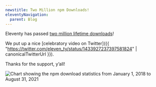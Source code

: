 ```yaml
---
newstitle: Two Million npm Downloads!
eleventyNavigation:
  parent: Blog
---
```

Eleventy has passed [two million lifetime downloads](https://npm-stat.com/charts.html?package=%4011ty%2Feleventy&from=2018-01-01&to=2021-08-31)!

We put up a nice [celebratory video on Twitter]({{ "https://twitter.com/eleven_ty/status/1433927237397581824" | canonicalTwitterUrl }}).

Thanks for the support, y’all!

<img src="/blog/twomillion.png" alt="Chart showing the npm download statistics from January 1, 2018 to August 31, 2021" class="sites-screenshot" style="max-width: 700px">


